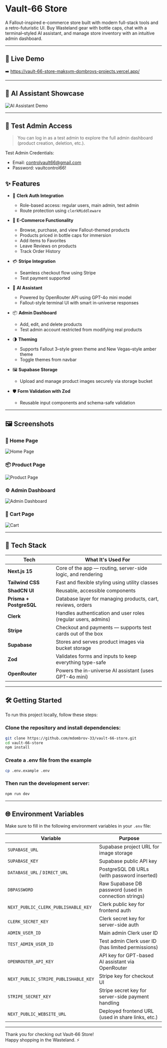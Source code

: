 #  Vault-66 Store
A Fallout-inspired e-commerce store built with modern full-stack tools and a retro-futuristic UI. Buy Wasteland gear with bottle caps, chat with a terminal–styled AI assistant, and manage store inventory with an intuitive admin dashboard.

---

## 🔴 Live Demo
➡️ https://vault-66-store-maksym-dombrovs-projects.vercel.app/

---

## 🤖  AI Assistant Showcase
![AI Assistant Demo](./public/vault-assistant.gif)

---

## 🔐 Test Admin Access

> You can log in as a test admin to explore the full admin dashboard (product creation, deletion, etc.).

Test Admin Credentials:
- Email: controlvault66@gmail.com
- Password: vaultcontrol66!

## ✨ Features

- 🔐 **Clerk Auth Integration**
  - Role-based access: regular users, main admin, test admin
  - Route protection using `clerkMiddleware`

- 🛒 **E-Commerce Functionality**
  - Browse, purchase, and view Fallout-themed products
  - Products priced in bottle caps for immersion
  - Add items to Favorites
  - Leave Reviews on products
  - Track Order History

- 💳 **Stripe Integration**
  - Seamless checkout flow using Stripe
  - Test payment supported

- 🧠 **AI Assistant**
  - Powered by OpenRouter API using GPT-4o mini model
  - Fallout-style terminal UI with smart in-universe responses

- 📦 **Admin Dashboard**
  - Add, edit, and delete products
  - Test admin account restricted from modifying real products

- 🌗 **Theming**
  - Supports Fallout 3–style green theme and New Vegas–style amber theme
  - Toggle themes from navbar

- 🖼️ **Supabase Storage**
  - Upload and manage product images securely via storage bucket

- 🛡️ **Form Validation with Zod**
  - Reusable input components and schema-safe validation

---

## 🖼️ Screenshots

### 🏪 Home Page
![Home Page](./public/images/showcase/home-screen.png)

### 📦 Product Page
![Product Page](./public/images/showcase/single-product-screen.png)

### ⚙️ Admin Dashboard
![Admin Dashboard](./public/images/showcase/dashboard-screen.png)

### 🛒 Cart Page
![Cart](./public/images/showcase/cart-screen.png)


---

## 🧪 Tech Stack

| Tech           | What It's Used For |
|----------------|--------------------|
| **Next.js 15** | Core of the app — routing, server-side logic, and rendering |
| **Tailwind CSS** | Fast and flexible styling using utility classes |
| **ShadCN UI** | Reusable, accessible components |
| **Prisma + PostgreSQL** | Database layer for managing products, cart, reviews, orders |
| **Clerk** | Handles authentication and user roles (regular users, admins) |
| **Stripe** | Checkout and payments — supports test cards out of the box |
| **Supabase** | Stores and serves product images via bucket storage |
| **Zod** | Validates forms and inputs to keep everything type-safe |
| **OpenRouter** | Powers the in-universe AI assistant (uses GPT-4o mini) |

---

## 🛠️ Getting Started

To run this project locally, follow these steps:

### Clone the repository and install dependencies:
```bash
git clone https://github.com/mdombrov-33/vault-66-store.git
cd vault-66-store
npm install
```
### Create a .env file from the example
```bash
cp .env.example .env
```

### Then run the development server:
```bash
npm run dev
```

---

## 🌐 Environment Variables

Make sure to fill in the following environment variables in your `.env` file:

| Variable                                | Purpose                                                    |
|-----------------------------------------|------------------------------------------------------------|
| `SUPABASE_URL`                          | Supabase project URL for image storage                     |
| `SUPABASE_KEY`                          | Supabase public API key                                    |
| `DATABASE_URL` / `DIRECT_URL`           | PostgreSQL DB URLs (with password inserted)                |
| `DBPASSWORD`                            | Raw Supabase DB password (used in connection strings)      |
| `NEXT_PUBLIC_CLERK_PUBLISHABLE_KEY`     | Clerk public key for frontend auth                         |
| `CLERK_SECRET_KEY`                      | Clerk secret key for server-side auth                      |
| `ADMIN_USER_ID`                         | Main admin Clerk user ID                                   |
| `TEST_ADMIN_USER_ID`                    | Test admin Clerk user ID (has limited permissions)         |
| `OPENROUTER_API_KEY`                    | API key for GPT-based AI assistant via OpenRouter          |
| `NEXT_PUBLIC_STRIPE_PUBLISHABLE_KEY`    | Stripe key for checkout UI                                 |
| `STRIPE_SECRET_KEY`                     | Stripe secret key for server-side payment handling         |
| `NEXT_PUBLIC_WEBSITE_URL`               | Deployed frontend URL (used in share links, etc.)          |

---

Thank you for checking out Vault-66 Store!  
Happy shopping in the Wasteland. ⚡️
